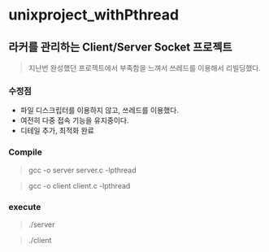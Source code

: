 # unixproject_withPthread

## 라커를 관리하는 Client/Server Socket 프로젝트

> 지난번 완성했던 프로젝트에서 부족함을 느껴서 쓰레드를 이용해서 리빌딩했다.

### 수정점

- 파일 디스크립터를 이용하지 않고, 쓰레드를 이용했다.
- 여전히 다중 접속 기능을 유지중이다.
- 디테일 추가, 최적화 완료

### Compile
> gcc -o server server.c -lpthread

> gcc -o client client.c -lpthread

### execute
> ./server

> ./client
